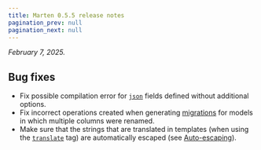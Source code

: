 ```yaml
---
title: Marten 0.5.5 release notes
pagination_prev: null
pagination_next: null
---
```


_February 7, 2025._

## Bug fixes

* Fix possible compilation error for [`json`](../../models-and-databases/reference/fields.md#json) fields defined without additional options.
* Fix incorrect operations created when generating [migrations](../../models-and-databases/migrations.md) for models in which multiple columns were renamed.
* Make sure that the strings that are translated in templates (when using the [`translate`](../../templates/reference/tags.md#translate) tag) are automatically escaped (see [Auto-escaping](../../templates/introduction.md#auto-escaping)).
